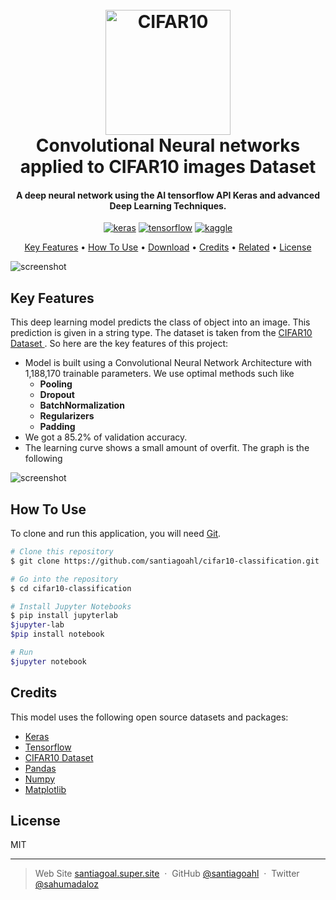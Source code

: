 
<h1 align="center">
  <br>
  <a href="https://www.cs.toronto.edu/~kriz/cifar.html"><img src="https://production-media.paperswithcode.com/datasets/4fdf2b82-2bc3-4f97-ba51-400322b228b1.png" alt="CIFAR10" width="200"></a>
  <br>
  Convolutional Neural networks applied to CIFAR10 images Dataset
  <br>
</h1>

<h4 align="center">A deep neural network using the AI tensorflow API Keras and advanced Deep Learning Techniques</a>.</h4>

<p align="center">
  <a href='https://keras.io/' target="_blank"><img alt='keras' src='https://img.shields.io/badge/Keras-100000?style=for-the-badge&logo=keras&logoColor=FFFFFF&labelColor=D10000&color=D10000'/></a> <a href='https://www.tensorflow.org/?hl=es-419' target="_blank"><img alt='tensorflow' src='https://img.shields.io/badge/Tensorflow-100000?style=for-the-badge&logo=tensorflow&logoColor=EC8D1E&labelColor=908B8B&color=E45A27'/></a> <a href='https://www.kaggle.com/' target="_blank"><img alt='kaggle' src='https://img.shields.io/badge/Kaggle-100000?style=for-the-badge&logo=kaggle&logoColor=37BAE8&labelColor=BEFDFF&color=37BAE8'/></a>
</p>

<p align="center">
  <a href="#key-features">Key Features</a> •
  <a href="#how-to-use">How To Use</a> •
  <a href="#download">Download</a> •
  <a href="#credits">Credits</a> •
  <a href="#related">Related</a> •
  <a href="#license">License</a>
</p>

![screenshot](https://news.mit.edu/sites/default/files/images/202211/MIT-Neural-Networks-01.gif)

## Key Features

This deep learning model predicts the class of object into an image. This prediction is given in a string type. The dataset is taken from the [CIFAR10 Dataset
](https://www.cs.toronto.edu/~kriz/cifar.html). So here are the key features of this project:

* Model is built using a Convolutional Neural Network Architecture with 1,188,170 trainable parameters. We use optimal methods such like
	- **Pooling** 
	- **Dropout** 
	- **BatchNormalization**
	- **Regularizers**
	- **Padding**
* We got a 85.2% of validation accuracy.
* The learning curve shows a small amount of overfit. The graph is the following

![screenshot](https://winter-anchovy-50e.notion.site/image/https%3A%2F%2Fs3-us-west-2.amazonaws.com%2Fsecure.notion-static.com%2Fc20d9638-fcb5-41b5-b628-78e4737427d7%2Fimg.png?table=block&id=ebbfd430-1cc0-44af-b2f8-8b59887cf237&spaceId=12eea25e-0790-4a8f-aa1c-b60f93c02da2&width=740&userId=&cache=v2)

## How To Use

To clone and run this application, you will need [Git](https://git-scm.com).

```bash
# Clone this repository
$ git clone https://github.com/santiagoahl/cifar10-classification.git

# Go into the repository
$ cd cifar10-classification

# Install Jupyter Notebooks
$ pip install jupyterlab
$jupyter-lab
$pip install notebook

# Run
$jupyter notebook
```

## Credits

This model uses the following open source datasets and packages:

- [Keras](https://keras.io/)
- [Tensorflow](https://www.tensorflow.org/?hl=es-419)
- [CIFAR10 Dataset](https://www.cs.toronto.edu/~kriz/cifar.html)
- [Pandas](https://pandas.pydata.org/)
- [Numpy](https://numpy.org/)
- [Matplotlib](https://matplotlib.org/)


## License

MIT

---

> Web Site [santiagoal.super.site](https://santiagoal.super.site/) &nbsp;&middot;&nbsp;
> GitHub [@santiagoahl](https://github.com/santiagoahl) &nbsp;&middot;&nbsp;
> Twitter [@sahumadaloz](https://twitter.com/sahumadaloz)
